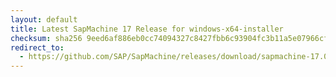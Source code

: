 ```yaml
---
layout: default
title: Latest SapMachine 17 Release for windows-x64-installer
checksum: sha256 9eed6af886eb0cc74094327c8427fbb6c93904fc3b11a5e07966cfd184e2225f
redirect_to:
  - https://github.com/SAP/SapMachine/releases/download/sapmachine-17.0.16/sapmachine-jre-17.0.16_windows-x64_bin.msi
---
```

